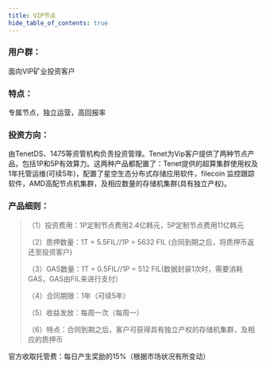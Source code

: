 ```yaml
---
title: VIP节点
hide_table_of_contents: true
---
```


### 用户群：
面向VIP矿业投资客户

### 特点：
专属节点，独立运营，高回报率

### 投资方向：
由TenetDS、1475等资管机构负责投资管理。Tenet为Vip客户提供了两种节点产品，包括1P和5P有效算力。这两种产品都配置了：Tenet提供的超算集群使用权及1年托管运维(可续5年)，配置了星空生态分布式存储应用软件，filecoin 监控跟踪软件，AMD高配节点机集群，及相应数量的存储机集群(具有独立产权)。

### 产品细则：

> （1）投资费用：1P定制节点费用2.4亿韩元，5P定制节点费用11亿韩元
>
> （2）质押数量：1T = 5.5FIL//1P = 5632 FIL (合同到期之后，将质押币返还至投资客户)
>
> （3）GAS数量：1T = 0.5FIL//1P = 512 FIL(数据封装1次时，需要消耗GAS，GAS由FIL来进行支付）
>
> （4）合同期限：1年（可续5年）
>
> （5）收益发放：每周一次（每周一）
>
> （6）特点：合同到期之后，客户可获得具有独立产权的存储机集群，及相应的质押币

官方收取托管费：每日产生奖励的15%（根据市场状况有所变动）
